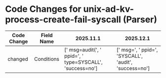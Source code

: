 # Code Changes for unix-ad-kv-process-create-fail-syscall (Parser)

| Code Change | Field Name | 2025.11.1 | 2025.12.1 |
|-------------|------------|-----------|------------|
| changed | Conditions | [' msg=audit(', ' ppid=', ' type=SYSCALL', 'success=no'] | [' msg=', ' ppid=', 'SYSCALL', 'audit', 'success=no'] |
